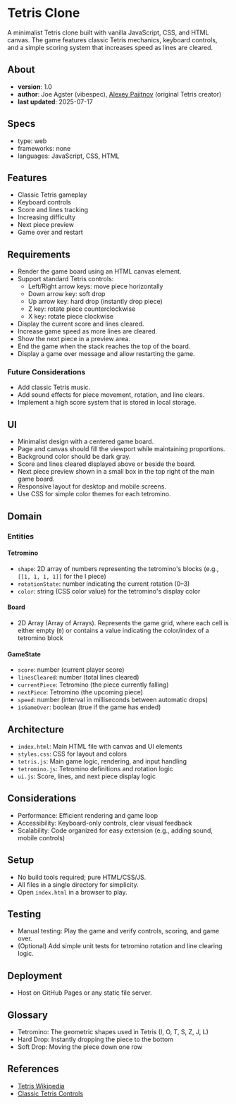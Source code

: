 # Tetris Clone

A minimalist Tetris clone built with vanilla JavaScript, CSS, and HTML canvas. The game features classic Tetris mechanics, keyboard controls, and a simple scoring system that increases speed as lines are cleared.

## About
- **version**: 1.0
- **author**: Joe Agster (vibespec), [Alexey Pajitnov](https://en.wikipedia.org/wiki/Alexey_Pajitnov) (original Tetris creator)
- **last updated**: 2025-07-17

## Specs
- type: web
- frameworks: none
- languages: JavaScript, CSS, HTML

## Features
- Classic Tetris gameplay
- Keyboard controls
- Score and lines tracking
- Increasing difficulty
- Next piece preview
- Game over and restart

## Requirements
- Render the game board using an HTML canvas element.
- Support standard Tetris controls:
  - Left/Right arrow keys: move piece horizontally
  - Down arrow key: soft drop
  - Up arrow key: hard drop (instantly drop piece)
  - Z key: rotate piece counterclockwise
  - X key: rotate piece clockwise
- Display the current score and lines cleared.
- Increase game speed as more lines are cleared.
- Show the next piece in a preview area.
- End the game when the stack reaches the top of the board.
- Display a game over message and allow restarting the game.

### Future Considerations
- Add classic Tetris music.
- Add sound effects for piece movement, rotation, and line clears.
- Implement a high score system that is stored in local storage.

## UI
- Minimalist design with a centered game board.
- Page and canvas should fill the viewport while maintaining proportions. 
- Background color should be dark gray.
- Score and lines cleared displayed above or beside the board.
- Next piece preview shown in a small box in the top right of the main game board.
- Responsive layout for desktop and mobile screens.
- Use CSS for simple color themes for each tetromino.

## Domain 

### Entities

#### Tetromino
- `shape`: 2D array of numbers representing the tetromino's blocks (e.g., `[[1, 1, 1, 1]]` for the I piece)
- `rotationState`: number indicating the current rotation (0–3)
- `color`: string (CSS color value) for the tetromino's display color

#### Board
- 2D Array (Array of Arrays). Represents the game grid, where each cell is either empty (`0`) or contains a value indicating the color/index of a tetromino block

#### GameState
- `score`: number (current player score)
- `linesCleared`: number (total lines cleared)
- `currentPiece`: Tetromino (the piece currently falling)
- `nextPiece`: Tetromino (the upcoming piece)
- `speed`: number (interval in milliseconds between automatic drops)
- `isGameOver`: boolean (true if the game has ended)

## Architecture
- `index.html`: Main HTML file with canvas and UI elements
- `styles.css`: CSS for layout and colors
- `tetris.js`: Main game logic, rendering, and input handling
- `tetromino.js`: Tetromino definitions and rotation logic
- `ui.js`: Score, lines, and next piece display logic

## Considerations
- Performance: Efficient rendering and game loop
- Accessibility: Keyboard-only controls, clear visual feedback
- Scalability: Code organized for easy extension (e.g., adding sound, mobile controls)

## Setup
- No build tools required; pure HTML/CSS/JS.
- All files in a single directory for simplicity.
- Open `index.html` in a browser to play.

## Testing
- Manual testing: Play the game and verify controls, scoring, and game over.
- (Optional) Add simple unit tests for tetromino rotation and line clearing logic.

## Deployment
- Host on GitHub Pages or any static file server.

## Glossary
- Tetromino: The geometric shapes used in Tetris (I, O, T, S, Z, J, L)
- Hard Drop: Instantly dropping the piece to the bottom
- Soft Drop: Moving the piece down one row

## References
- [Tetris Wikipedia](https://en.wikipedia.org/wiki/Tetris)
- [Classic Tetris Controls](https://tetris.fandom.com/wiki/Tetris_Guideline)
